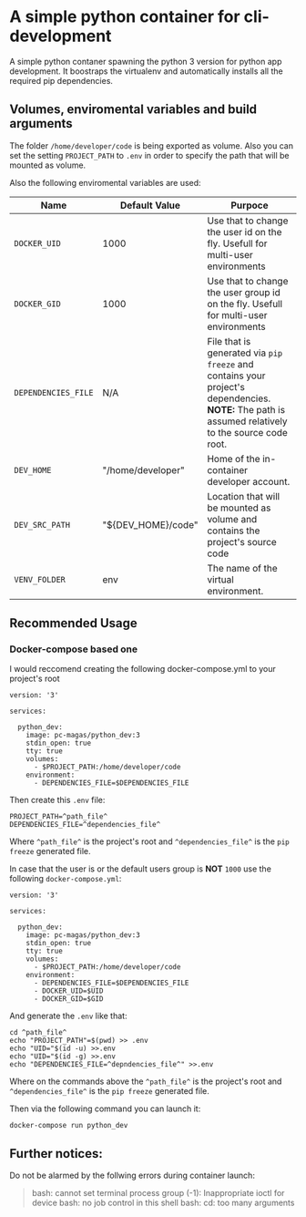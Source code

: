 # A simple python container for cli-development
A simple python contaner spawning the python 3 version for python app development.
It boostraps the virtualenv and automatically installs all the required pip dependencies.

## Volumes, enviromental variables and build arguments

The folder `/home/developer/code` is being exported as volume. Also you can set the setting `PROJECT_PATH` to `.env` in order to specify the path that will be mounted as volume.

Also the following enviromental variables are used:

Name | Default Value | Purpoce
--- | --- | ---
`DOCKER_UID`  | 1000 | Use that to change the user id on the fly. Usefull for multi-user environments
`DOCKER_GID` | 1000 | Use that to change the user group id on the fly. Usefull for multi-user environments
`DEPENDENCIES_FILE` | N/A | File that is generated via `pip freeze` and contains your project's dependencies. **NOTE:** The path is assumed relatively to the source code root.
`DEV_HOME` | "/home/developer" | Home of the in-container developer account.
`DEV_SRC_PATH` | "${DEV_HOME}/code" | Location that will be mounted as volume and contains the project's source code
`VENV_FOLDER` | env | The name of the virtual environment.

## Recommended Usage
### Docker-compose based one
I would reccomend creating the following docker-compose.yml to your project's root

```
version: '3'

services:

  python_dev:
    image: pc-magas/python_dev:3
    stdin_open: true
    tty: true
    volumes:
      - $PROJECT_PATH:/home/developer/code
    environment:
      - DEPENDENCIES_FILE=$DEPENDENCIES_FILE
```

Then create this `.env` file:

```
PROJECT_PATH=^path_file^
DEPENDENCIES_FILE=^dependencies_file^
```
Where `^path_file^` is the project's root and `^dependencies_file^` is the `pip freeze` generated file.

In case that the user is or the default users group is **NOT** `1000` use the following `docker-compose.yml`:

```
version: '3'

services:

  python_dev:
    image: pc-magas/python_dev:3
    stdin_open: true
    tty: true
    volumes:
      - $PROJECT_PATH:/home/developer/code
    environment:
      - DEPENDENCIES_FILE=$DEPENDENCIES_FILE
      - DOCKER_UID=$UID
      - DOCKER_GID=$GID
```
And generate the `.env` like that:

```
cd ^path_file^
echo "PROJECT_PATH"=$(pwd) >> .env
echo "UID="$(id -u) >>.env
echo "UID="$(id -g) >>.env
echo "DEPENDENCIES_FILE=^depndencies_file^" >>.env
```
Where on the commands above the `^path_file^` is the project's root and `^dependencies_file^` is the `pip freeze` generated file.

Then via the following command you can launch it:

```
docker-compose run python_dev
```

## Further notices:

Do not be alarmed by the follwing errors during container launch:

> bash: cannot set terminal process group (-1): Inappropriate ioctl for device
> bash: no job control in this shell
> bash: cd: too many arguments
